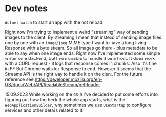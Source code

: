 # Dev notes

`dotnet watch` to start an app with the hot reload

Right now I'm trying to implement a weird "streaming" way of sending images to the client.
By streaming I mean that instead of sending image files one by one with an `image/jpeg` MIME type
I want to have a long living Response with a byte stream. So all images go there - plus metadata to be
able to say when one image ends.
Right now I've implemented some simple writer on a Backend, but I was unable to handle it on a front.
It does work with a CURL request - it logs that response comes in chunks.
Also it's fine in FF
But Chrome waits for Response to end.
However it seems that the Streams API is the right way to handle it on the clent.
For the future reference see https://developer.mozilla.org/en-US/docs/Web/API/ReadableStream/getReader

15.09.2023
While working on the `GS-5` I've decided to put some efforts into figuring out how the heck the whole app starts,
what is the `WebApplicationBuilder`, why sometimes we use `UseStartup` to configure services and other details related to it.